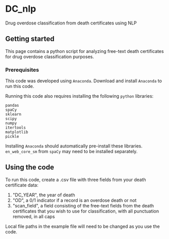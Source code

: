 # DC_nlp
Drug overdose classification from death certificates using NLP

## Getting started

This page contains a python script for analyzing free-text death certificates for drug overdose classification purposes.

### Prerequisites

This code was developed using `Anaconda`. Download and install `Anaconda` to run this code.

Running this code also requires installing the following `python` libraries:

```
pandas
spaCy
sklearn
scipy
numpy
itertools
matplotlib
pickle
```

Installing `Anaconda` should automatically pre-install these libraries. `en_web_core_sm` from `spaCy` may need to be installed separately.

## Using the code

To run this code, create a .csv file with three fields from your death certificate data: 
  1. "DC_YEAR", the year of death
  2. "OD", a 0/1 indicator if a record is an overdose death or not
  3. "scan_field", a field consisting of the free-text fields from the death certificates 
     that you wish to use for classification, with all punctuation removed, in all caps

Local file paths in the example file will need to be changed as you use the code.
